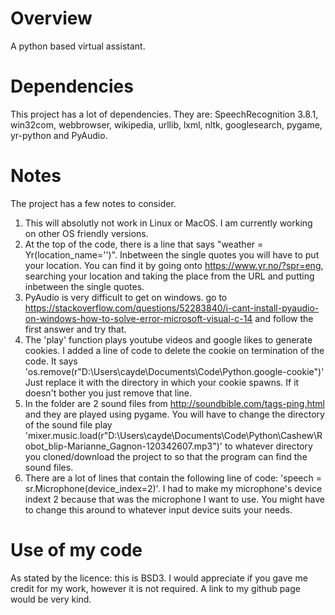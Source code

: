 # Overview
A python based virtual assistant.

# Dependencies
This project has a lot of dependencies. They are: SpeechRecognition 3.8.1, win32com, webbrowser, wikipedia, urllib, lxml, nltk, googlesearch, pygame, yr-python and PyAudio.

# Notes
The project has a few notes to consider.
1. This will absolutly not work in Linux or MacOS. I am currently working on other OS friendly versions.
2. At the top of the code, there is a line that says "weather = Yr(location_name='')". Inbetween the single quotes you will have to put your location. You can find it by going onto https://www.yr.no/?spr=eng, searching your location and taking the place from the URL and putting inbetween the single quotes.
3. PyAudio is very difficult to get on windows. go to https://stackoverflow.com/questions/52283840/i-cant-install-pyaudio-on-windows-how-to-solve-error-microsoft-visual-c-14 and follow the first answer and try that.
4. The 'play' function plays youtube videos and google likes to generate cookies. I added a line of code to delete the cookie on termination of the code. It says 'os.remove(r"D:\Users\cayde\Documents\Code\Python\.google-cookie")' Just replace it with the directory in which your cookie spawns. If it doesn't bother you just remove that line.
5. In the folder are 2 sound files from http://soundbible.com/tags-ping.html and they are played using pygame. You will have to change the directory of the sound file play 'mixer.music.load(r"D:\Users\cayde\Documents\Code\Python\Cashew\Robot_blip-Marianne_Gagnon-120342607.mp3")' to whatever directory you cloned/download the project to so that the program can find the sound files.
6. There are a lot of lines that contain the following line of code: 'speech = sr.Microphone(device_index=2)'. I had to make my microphone's device indext 2 because that was the microphone I want to use. You might have to change this around to whatever input device suits your needs.

# Use of my code
As stated by the licence: this is BSD3. I would appreciate if you gave me credit for my work, however it is not required. A link to my github page would be very kind.

